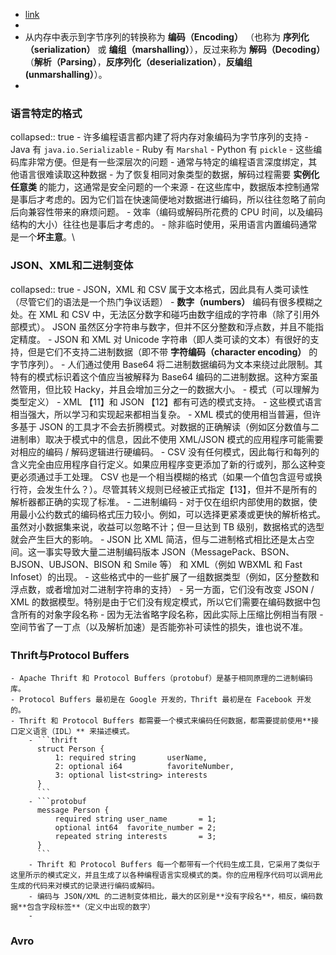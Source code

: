 - [link](https://github.com/Vonng/ddia/blob/master/ch4.md)
-
- 从内存中表示到字节序列的转换称为 **编码（Encoding）** （也称为 **序列化（serialization）** 或 **编组（marshalling）**），反过来称为 **解码（Decoding）**（**解析（Parsing）**，**反序列化（deserialization）**，**反编组 (unmarshalling）**）。
-
### 语言特定的格式
collapsed:: true
	- 许多编程语言都内建了将内存对象编码为字节序列的支持
		- Java 有 `java.io.Serializable`
		- Ruby 有 `Marshal`
		- Python 有 `pickle`
	- 这些编码库非常方便。但是有一些深层次的问题
		- 通常与特定的编程语言深度绑定，其他语言很难读取这种数据
		- 为了恢复相同对象类型的数据，解码过程需要 **实例化任意类** 的能力，这通常是安全问题的一个来源
		- 在这些库中，数据版本控制通常是事后才考虑的。因为它们旨在快速简便地对数据进行编码，所以往往忽略了前向后向兼容性带来的麻烦问题。
		- 效率（编码或解码所花费的 CPU 时间，以及编码结构的大小）往往也是事后才考虑的。
	- 除非临时使用，采用语言内置编码通常是一个**坏主意**。\
### JSON、XML和二进制变体
collapsed:: true
	- JSON，XML 和 CSV 属于文本格式，因此具有人类可读性（尽管它们的语法是一个热门争议话题）
		- **数字（numbers）** 编码有很多模糊之处。在 XML 和 CSV 中，无法区分数字和碰巧由数字组成的字符串（除了引用外部模式）。 JSON 虽然区分字符串与数字，但并不区分整数和浮点数，并且不能指定精度。
		- JSON 和 XML 对 Unicode 字符串（即人类可读的文本）有很好的支持，但是它们不支持二进制数据（即不带 **字符编码（character encoding）** 的字节序列）。
			- 人们通过使用 Base64 将二进制数据编码为文本来绕过此限制。其特有的模式标识着这个值应当被解释为 Base64 编码的二进制数据。这种方案虽然管用，但比较 Hacky，并且会增加三分之一的数据大小。
		- 模式（可以理解为类型定义）
			- XML 【11】和 JSON 【12】都有可选的模式支持。
			- 这些模式语言相当强大，所以学习和实现起来都相当复杂。
			- XML 模式的使用相当普遍，但许多基于 JSON 的工具才不会去折腾模式。对数据的正确解读（例如区分数值与二进制串）取决于模式中的信息，因此不使用 XML/JSON 模式的应用程序可能需要对相应的编码 / 解码逻辑进行硬编码。
			- CSV 没有任何模式，因此每行和每列的含义完全由应用程序自行定义。如果应用程序变更添加了新的行或列，那么这种变更必须通过手工处理。 CSV 也是一个相当模糊的格式（如果一个值包含逗号或换行符，会发生什么？）。尽管其转义规则已经被正式指定【13】，但并不是所有的解析器都正确的实现了标准。
	- 二进制编码
		- 对于仅在组织内部使用的数据，使用最小公约数式的编码格式压力较小。例如，可以选择更紧凑或更快的解析格式。虽然对小数据集来说，收益可以忽略不计；但一旦达到 TB 级别，数据格式的选型就会产生巨大的影响。
		- JSON 比 XML 简洁，但与二进制格式相比还是太占空间。这一事实导致大量二进制编码版本 JSON（MessagePack、BSON、BJSON、UBJSON、BISON 和 Smile 等） 和 XML（例如 WBXML 和 Fast Infoset）的出现。
			- 这些格式中的一些扩展了一组数据类型（例如，区分整数和浮点数，或者增加对二进制字符串的支持）
			- 另一方面，它们没有改变 JSON / XML 的数据模型。特别是由于它们没有规定模式，所以它们需要在编码数据中包含所有的对象字段名称
			- 因为无法省略字段名称，因此实际上压缩比例相当有限
				- 空间节省了一丁点（以及解析加速）是否能弥补可读性的损失，谁也说不准。
### Thrift与Protocol Buffers
	- Apache Thrift 和 Protocol Buffers（protobuf）是基于相同原理的二进制编码库。
	- Protocol Buffers 最初是在 Google 开发的，Thrift 最初是在 Facebook 开发的。
	- Thrift 和 Protocol Buffers 都需要一个模式来编码任何数据，都需要提前使用**接口定义语言（IDL）** 来描述模式。
		- ```thrift
		  struct Person {
		      1: required string       userName,
		      2: optional i64          favoriteNumber,
		      3: optional list<string> interests
		  }
		  ```
		- ```protobuf
		  message Person {
		      required string user_name       = 1;
		      optional int64  favorite_number = 2;
		      repeated string interests       = 3;
		  }
		  ```
		- Thrift 和 Protocol Buffers 每一个都带有一个代码生成工具，它采用了类似于这里所示的模式定义，并且生成了以各种编程语言实现模式的类。你的应用程序代码可以调用此生成的代码来对模式的记录进行编码或解码。
		- 编码与 JSON/XML 的二进制变体相比，最大的区别是**没有字段名**，相反，编码数据**包含字段标签**（定义中出现的数字）
		-
### Avro
